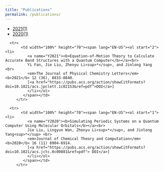 ```yaml
---
title: "Publications"
permalink: /publications/
---
```



<div class="pub-full-list">
    <div class="pub-year">
        <ul>
            <li><a href="#Y2021">2021(1)</a></li>
            <li><a href="#Y2020">2020(1)</a></li>
        </ul>
    </div>
    <div class="pub-list">
        <div align="left">
        <table border="0" width="100%">

      <tr>
           <td width="100%" height="70"><span lang="EN-US"><ol start="2"><li>
              <a name="Y2021"><b>Equation-of-Motion Theory to Calculate Accurate Band Structures with a Quantum Computer</b></a><br>
              Yi Fan, Jie Liu, Zhenyu Li<sup>*</sup>, and Jinlong Yang <br>           
              <em>The Journal of Physical Chemistry Letters</em> <b>2021</b> 12 (36), 8833-8840.
              [<a href="https://pubs.acs.org/action/showCitFormats?doi=10.1021/acs.jpclett.1c02153&ref=pdf">DOI</a>]
              </li></ol>
            </span></td>
         </tr>

      <tr>
           <td width="100%" height="70"><span lang="EN-US"><ol start="1"><li>
              <a name="Y2020"><b>Simulating Periodic Systems on a Quantum Computer Using Molecular Orbitals</b></a><br>
              Jie Liu, Lingyun Wan, Zhenyu Li<sup>*</sup>, and Jinlong Yang<sup>*</sup> <br>           
              <em>Journal of Chemical Theory and Computation</em> <b>2020</b> 16 (11) 6904-6914.
              [<a href="https://pubs.acs.org/action/showCitFormats?doi=10.1021/acs.jctc.0c00881&ref=pdf"> DOI</a>]
              </li></ol>
            </span></td>
         </tr>
        


